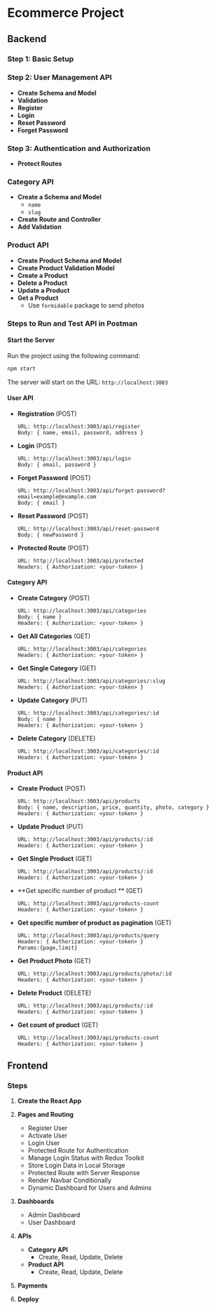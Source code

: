 # Ecommerce Project

## Backend

### Step 1: Basic Setup

### Step 2: User Management API

- **Create Schema and Model**
- **Validation**
- **Register**
- **Login**
- **Reset Password**
- **Forget Password**

### Step 3: Authentication and Authorization

- **Protect Routes**

### Category API

- **Create a Schema and Model**
  - `name`
  - `slug`
- **Create Route and Controller**
- **Add Validation**

### Product API

- **Create Product Schema and Model**
- **Create Product Validation Model**
- **Create a Product**
- **Delete a Product**
- **Update a Product**
- **Get a Product**
  - Use `formidable` package to send photos

### Steps to Run and Test API in Postman

#### Start the Server

Run the project using the following command:

```bash
npm start
```

The server will start on the URL: `http://localhost:3003`

#### User API

- **Registration** (POST)

  ```
  URL: http://localhost:3003/api/register
  Body: { name, email, password, address }
  ```

- **Login** (POST)

  ```
  URL: http://localhost:3003/api/login
  Body: { email, password }
  ```

- **Forget Password** (POST)

  ```
  URL: http://localhost:3003/api/forget-password?email=example@example.com
  Body: { email }
  ```

- **Reset Password** (POST)

  ```
  URL: http://localhost:3003/api/reset-password
  Body: { newPassword }
  ```

- **Protected Route** (POST)
  ```
  URL: http://localhost:3003/api/protected
  Headers: { Authorization: <your-token> }
  ```

#### Category API

- **Create Category** (POST)

  ```
  URL: http://localhost:3003/api/categories
  Body: { name }
  Headers: { Authorization: <your-token> }
  ```

- **Get All Categories** (GET)

  ```
  URL: http://localhost:3003/api/categories
  Headers: { Authorization: <your-token> }
  ```

- **Get Single Category** (GET)

  ```
  URL: http://localhost:3003/api/categories/:slug
  Headers: { Authorization: <your-token> }
  ```

- **Update Category** (PUT)

  ```
  URL: http://localhost:3003/api/categories/:id
  Body: { name }
  Headers: { Authorization: <your-token> }
  ```

- **Delete Category** (DELETE)
  ```
  URL: http://localhost:3003/api/categories/:id
  Headers: { Authorization: <your-token> }
  ```

#### Product API

- **Create Product** (POST)

  ```
  URL: http://localhost:3003/api/products
  Body: { name, description, price, quantity, photo, category }
  Headers: { Authorization: <your-token> }
  ```

- **Update Product** (PUT)

  ```
  URL: http://localhost:3003/api/products/:id
  Headers: { Authorization: <your-token> }
  ```

- **Get Single Product** (GET)

  ```
  URL: http://localhost:3003/api/products/:id
  Headers: { Authorization: <your-token> }
  ```

- **Get specific number of product ** (GET)

  ```
  URL: http://localhost:3003/api/products-count
  Headers: { Authorization: <your-token> }
  ```

- **Get specific number of product as pagination** (GET)
  ```
  URL: http://localhost:3003/api/products/query
  Headers: { Authorization: <your-token> }
  Params:{page,limit}
  ```




- **Get Product Photo** (GET)

  ```
  URL: http://localhost:3003/api/products/photo/:id
  Headers: { Authorization: <your-token> }
  ```

- **Delete Product** (DELETE)

  ```
  URL: http://localhost:3003/api/products/:id
  Headers: { Authorization: <your-token> }
  ```

- **Get count of product** (GET)
  ```
  URL: http://localhost:3003/api/products-count
  Headers: { Authorization: <your-token> }
  ```

## Frontend

### Steps

1. **Create the React App**

2. **Pages and Routing**

   - Register User
   - Activate User
   - Login User
   - Protected Route for Authentication
   - Manage Login Status with Redux Toolkit
   - Store Login Data in Local Storage
   - Protected Route with Server Response
   - Render Navbar Conditionally
   - Dynamic Dashboard for Users and Admins

3. **Dashboards**

   - Admin Dashboard
   - User Dashboard

4. **APIs**

   - **Category API**
     - Create, Read, Update, Delete
   - **Product API**
     - Create, Read, Update, Delete

5. **Payments**

6. **Deploy**
